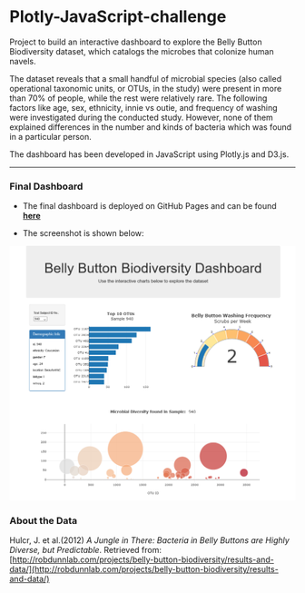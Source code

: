 # Plotly-JavaScript-challenge
Project to build an interactive dashboard to explore the Belly Button Biodiversity dataset, which catalogs the microbes that colonize human navels.

The dataset reveals that a small handful of microbial species (also called operational taxonomic units, or OTUs, in the study) were present in more than 70% of people, while the rest were relatively rare.
The following factors like age, sex, ethnicity, innie vs outie, and frequency of washing were investigated during the conducted study. However, none of them explained differences in the number and kinds of bacteria which was found in a particular person.

The dashboard has been developed in JavaScript using Plotly.js and D3.js.

---
### Final Dashboard

* The final dashboard is deployed on GitHub Pages and can be found **[here](https://agkden.github.io/Plotly-JavaScript-challenge/Belly-Button-Biodiversity/)**

* The screenshot is shown below:

![Screenshot_Bellybutton_Biodiversity.png](images/Screenshot_Bellybutton_Biodiversity.png)


### About the Data

Hulcr, J. et al.(2012) _A Jungle in There: Bacteria in Belly Buttons are Highly Diverse, but Predictable_. Retrieved from: [http://robdunnlab.com/projects/belly-button-biodiversity/results-and-data/](http://robdunnlab.com/projects/belly-button-biodiversity/results-and-data/)
